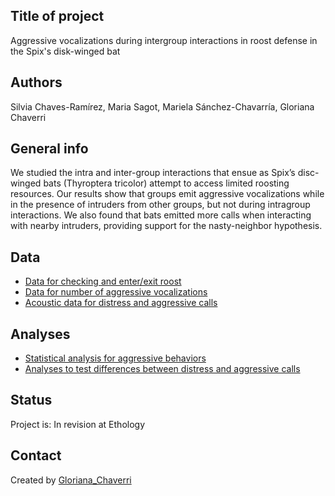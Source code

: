 ## Title of project
Aggressive vocalizations during intergroup interactions in roost defense in the Spix's disk-winged bat

## Authors
Silvia Chaves-Ramírez, Maria Sagot, Mariela Sánchez-Chavarría, Gloriana Chaverri 

## General info
We studied the intra and inter-group interactions that ensue as Spix’s disc-winged bats (Thyroptera tricolor) attempt to access limited roosting resources. Our results show that groups emit aggressive vocalizations while in the presence of intruders from other groups, but not during intragroup interactions. We also found that bats emitted more calls when interacting with nearby intruders, providing support for the nasty-neighbor hypothesis.

## Data
* [Data for checking and enter/exit roost](data1.csv)
* [Data for number of aggressive vocalizations](data2.csv)
* [Acoustic data for distress and aggressive calls](Vocal_analysis.csv)

## Analyses

* [Statistical analysis for aggressive behaviors](Analysis.R)
* [Analyses to test differences between distress and aggressive calls](Vocal_analysis.R)

## Status
Project is: In revision at Ethology

## Contact
Created by [Gloriana_Chaverri](batcr.com/)
